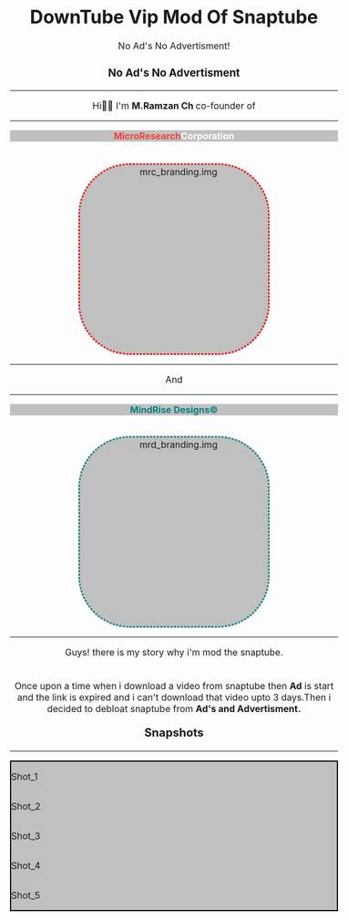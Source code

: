 # DownTube Vip Mod Of Snaptube
No Ad's No Advertisment!
<meta charset="utf-8" />
<h3>No Ad's No Advertisment</h3>
<hr>
<body style="text-align:center; item-align:center; font-size:16px;justify-content;center;">
<p>Hi👋🏼 I'm <span style="font-weight:bold;">M.Ramzan Ch </span>co-founder of</p>
<hr>
<p style="font-weight:bold; color:#f44235; background:silver;">MicroResearch<span style="color:#ffffff">Corporation</span></p>
<br>
<img href="" alt="mrc_branding.img" style="height:330px; width:330px; background:silver; border:3px dotted red; border-radius:90px; margin-top:2px;">
<hr>
<p>And</p>
<hr>
<p style="background:silver; color:teal; font-weight:bold;">MindRise Designs&copy;</p>
<br>
<img href="" alt="mrd_branding.img" style="height:330px; width:330px; background:silver; border:3px dotted teal; border-radius:90px;">
<hr>
<p>Guys! there is my story why i'm mod the snaptube.</p>
<br>
<p style="margin:3px;"> Once upon a time when i download a video from snaptube then 
<span style="font-weight:bold">Ad</span> is start and  the link is expired and i can't download that video upto 3 days.Then  i decided to debloat snaptube from 
<span style="font-weight:bold;">Ad's and Advertisment.</span>

<p style="font-weight:bold; font-size:20px;">Snapshots</p>
<hr>
<div style="display:flex; flex-direction:column;border:2px double black; background:silver; text-align:left">

<p>Shot_1</p>
<img href="">
<p>Shot_2</p>
<img href="">
<p>Shot_3</p>
<img href="">
<p>Shot_4</p>
<img href="">
<p>Shot_5</p>
<img href="">

</div>
